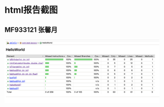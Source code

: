 # html报告截图

## MF933121 张馨月

![image](https://github.com/zhangxy-97/White-Box-Testing-/blob/master/IMG/MF1933121_htmlReport.png)
  

